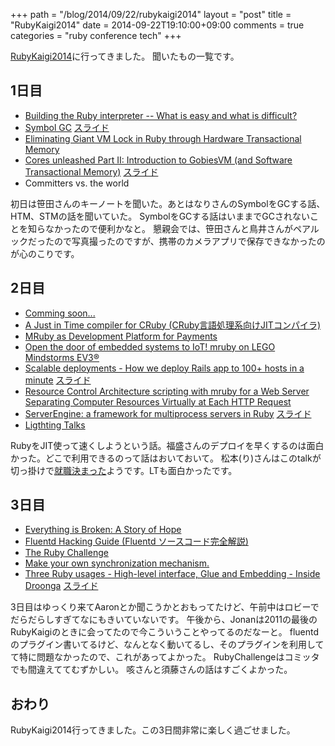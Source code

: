 +++
path = "/blog/2014/09/22/rubykaigi2014"
layout = "post"
title = "RubyKaigi2014"
date = 2014-09-22T19:10:00+09:00
comments = true
categories = "ruby conference tech"
+++

[RubyKaigi2014](http://rubykaigi.org/2014)に行ってきました。
聞いたもの一覧です。

## 1日目

- [Building the Ruby interpreter -- What is easy and what is difficult?](http://rubykaigi.org/2014/presentation/S-KoichiSasada)
- [Symbol GC](http://rubykaigi.org/2014/presentation/S-NarihiroNakamura) [スライド](http://www.slideshare.net/authorNari/symbol-gc)
- [Eliminating Giant VM Lock in Ruby through Hardware Transactional Memory](http://rubykaigi.org/2014/presentation/S-ReiOdaira)
- [Cores unleashed Part II: Introduction to GobiesVM (and Software Transactional Memory)](http://rubykaigi.org/2014/presentation/S-SzuKaiHsu) [スライド](https://speakerdeck.com/brucehsu/core-unleashed-part-ii-introduction-to-gobiesvm-and-stm-at-rubykaigi-2014)
- Committers vs. the world

初日は笹田さんのキーノートを聞いた。あとはなりさんのSymbolをGCする話、HTM、STMの話を聞いていた。
SymbolをGCする話はいままでGCされないことを知らなかったので便利かなと。
懇親会では、笹田さんと鳥井さんがペアルックだったので写真撮ったのですが、携帯のカメラアプリで保存できなかったのが心のこりです。

## 2日目

- [Comming soon...](http://rubykaigi.org/2014/presentation/S-YukihiroMatzMatsumoto)
- [A Just in Time compiler for CRuby (CRuby言語処理系向けJITコンパイラ)](http://rubykaigi.org/2014/presentation/S-MasahiroIde)
- [MRuby as Development Platform for Payments](http://rubykaigi.org/2014/presentation/S-ThiagoScalone-DanielRodriguez)
- [Open the door of embedded systems to IoT! mruby on LEGO Mindstorms EV3®](http://rubykaigi.org/2014/presentation/S-TakehikoYOSHIDA)
- [Scalable deployments - How we deploy Rails app to 100+ hosts in a minute](http://rubykaigi.org/2014/presentation/S-ShotaFukumori) [スライド](https://speakerdeck.com/sorah/scalable-deployments-how-we-deploy-rails-app-to-150-plus-hosts-in-a-minute)
- [Resource Control Architecture scripting with mruby for a Web Server Separating Computer Resources Virtually at Each HTTP Request](http://rubykaigi.org/2014/presentation/S-MATSUMOTORyosuke)
- [ServerEngine: a framework for multiprocess servers in Ruby](http://rubykaigi.org/2014/presentation/S-MasahiroNakagawa) [スライド](http://www.slideshare.net/treasure-data/rubykaigi-2014-serverengine)
- [Ligthting Talks](http://rubykaigi.org/2014/LT)

RubyをJIT使って速くしようという話。福盛さんのデプロイを早くするのは面白かった。どこで利用できるのって話はおいておいて。
松本(り)さんはこのtalkが切っ掛けで[就職決まった](http://hb.matsumoto-r.jp/entry/2014/09/20/003531)ようです。LTも面白かったです。

## 3日目
- [Everything is Broken: A Story of Hope](http://rubykaigi.org/2014/presentation/S-JonanScheffler)
- [Fluentd Hacking Guide (Fluentd ソースコード完全解説)](http://rubykaigi.org/2014/presentation/S-NaotoshiSeo)
- [The Ruby Challenge](http://rubykaigi.org/2014/presentation/S-PremSichanugrist)
- [Make your own synchronization mechanism.](http://rubykaigi.org/2014/presentation/S-MasatoshiSEKI)
- [Three Ruby usages - High-level interface, Glue and Embedding - Inside Droonga](http://rubykaigi.org/2014/presentation/S-KouheiSutou) [スライド](http://speakerdeck.com/u/kou/p/three-ruby-usages)

3日目はゆっくり来てAaronとか聞こうかとおもってたけど、午前中はロビーでだらだらしすぎてなにもきいていないです。
午後から、Jonanは2011の最後のRubyKaigiのときに会ってたので今こういうことやってるのだなーと。
fluentdのプラグイン書いてるけど、なんとなく動いてるし、そのプラグインを利用してて特に問題なかったので、これがあってよかった。
RubyChallengeはコミッタでも間違えててむずかしい。
咳さんと須藤さんの話はすごくよかった。

## おわり
RubyKaigi2014行ってきました。この3日間非常に楽しく過ごせました。

